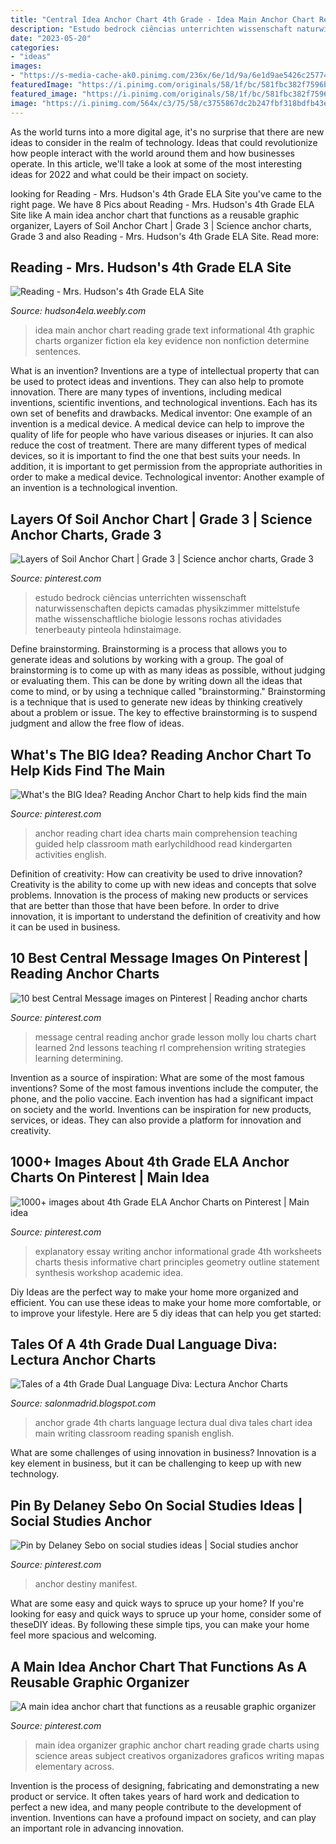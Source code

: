 ```yaml
---
title: "Central Idea Anchor Chart 4th Grade - Idea Main Anchor Chart Reading Grade Text Informational 4th Graphic Charts Organizer Fiction Ela Key Evidence Non Nonfiction Determine Sentences"
description: "Estudo bedrock ciências unterrichten wissenschaft naturwissenschaften depicts camadas physikzimmer mittelstufe mathe wissenschaftliche biologie lessons rochas atividades tenerbeauty pinteola hdinstaimage"
date: "2023-05-20"
categories:
- "ideas"
images:
- "https://s-media-cache-ak0.pinimg.com/236x/6e/1d/9a/6e1d9ae5426c2577424e6183686e2f0c.jpg"
featuredImage: "https://i.pinimg.com/originals/58/1f/bc/581fbc382f7596b4ab46eec3757704c8.jpg"
featured_image: "https://i.pinimg.com/originals/58/1f/bc/581fbc382f7596b4ab46eec3757704c8.jpg"
image: "https://i.pinimg.com/564x/c3/75/58/c3755867dc2b247fbf318bdfb43ed931--elementary-science-science-classroom.jpg"
---
```



As the world turns into a more digital age, it's no surprise that there are new ideas to consider in the realm of technology. Ideas that could revolutionize how people interact with the world around them and how businesses operate. In this article, we'll take a look at some of the most interesting ideas for 2022 and what could be their impact on society.

	

		
looking for Reading - Mrs. Hudson&#039;s 4th Grade ELA Site you've came to the right page. We have 8 Pics about Reading - Mrs. Hudson&#039;s 4th Grade ELA Site like A main idea anchor chart that functions as a reusable graphic organizer, Layers of Soil Anchor Chart | Grade 3 | Science anchor charts, Grade 3 and also Reading - Mrs. Hudson&#039;s 4th Grade ELA Site. Read more:
		
    
## Reading - Mrs. Hudson&#039;s 4th Grade ELA Site

<img loading=lazy src="https://hudson4ela.weebly.com/uploads/2/5/2/1/25216923/8495239.jpg" onerror="this.onerror=null;this.src='https://tse2.mm.bing.net/th?id=OIP.0O1b7I_YvyjC0LEBWUpnWAHaJ3&amp;pid=15.1';" alt="Reading - Mrs. Hudson&#039;s 4th Grade ELA Site">

_Source: hudson4ela.weebly.com_

>idea main anchor chart reading grade text informational 4th graphic charts organizer fiction ela key evidence non nonfiction determine sentences. 

	

What is an invention?
Inventions are a type of intellectual property that can be used to protect ideas and inventions. They can also help to promote innovation. There are many types of inventions, including medical inventions, scientific inventions, and technological inventions. Each has its own set of benefits and drawbacks.
Medical inventor: 
One example of an invention is a medical device. A medical device can help to improve the quality of life for people who have various diseases or injuries. It can also reduce the cost of treatment. 
There are many different types of medical devices, so it is important to find the one that best suits your needs. In addition, it is important to get permission from the appropriate authorities in order to make a medical device. 
Technological inventor: 
Another example of an invention is a technological invention.

    
## Layers Of Soil Anchor Chart | Grade 3 | Science Anchor Charts, Grade 3

<img loading=lazy src="https://i.pinimg.com/564x/c3/75/58/c3755867dc2b247fbf318bdfb43ed931--elementary-science-science-classroom.jpg" onerror="this.onerror=null;this.src='https://tse2.mm.bing.net/th?id=OIP.LuMgnBCNxzOi_EBhUgTS9wHaJ4&amp;pid=15.1';" alt="Layers of Soil Anchor Chart | Grade 3 | Science anchor charts, Grade 3">

_Source: pinterest.com_

>estudo bedrock ciências unterrichten wissenschaft naturwissenschaften depicts camadas physikzimmer mittelstufe mathe wissenschaftliche biologie lessons rochas atividades tenerbeauty pinteola hdinstaimage. 

	

Define brainstorming.
Brainstorming is a process that allows you to generate ideas and solutions by working with a group. The goal of brainstorming is to come up with as many ideas as possible, without judging or evaluating them. This can be done by writing down all the ideas that come to mind, or by using a technique called "brainstorming." Brainstorming is a technique that is used to generate new ideas by thinking creatively about a problem or issue. The key to effective brainstorming is to suspend judgment and allow the free flow of ideas.

    
## What&#039;s The BIG Idea? Reading Anchor Chart To Help Kids Find The Main

<img loading=lazy src="https://i.pinimg.com/originals/58/1f/bc/581fbc382f7596b4ab46eec3757704c8.jpg" onerror="this.onerror=null;this.src='https://tse3.mm.bing.net/th?id=OIP.LsON3_LS79wJuCnlh7UKdgAAAA&amp;pid=15.1';" alt="What&#039;s the BIG Idea? Reading Anchor Chart to help kids find the main">

_Source: pinterest.com_

>anchor reading chart idea charts main comprehension teaching guided help classroom math earlychildhood read kindergarten activities english. 

	

Definition of creativity: How can creativity be used to drive innovation?
Creativity is the ability to come up with new ideas and concepts that solve problems. Innovation is the process of making new products or services that are better than those that have been before. In order to drive innovation, it is important to understand the definition of creativity and how it can be used in business.

    
## 10 Best Central Message Images On Pinterest | Reading Anchor Charts

<img loading=lazy src="https://i.pinimg.com/736x/92/2d/27/922d2717cddd4daae1aa725f867aa543--comprehension-strategies-reading-comprehension.jpg" onerror="this.onerror=null;this.src='https://tse3.mm.bing.net/th?id=OIP.RK06FaR9ftnwYyWkBIln3wHaJ6&amp;pid=15.1';" alt="10 best Central Message images on Pinterest | Reading anchor charts">

_Source: pinterest.com_

>message central reading anchor grade lesson molly lou charts chart learned 2nd lessons teaching rl comprehension writing strategies learning determining. 

	

Invention as a source of inspiration: What are some of the most famous inventions?
Some of the most famous inventions include the computer, the phone, and the polio vaccine. Each invention has had a significant impact on society and the world. Inventions can be inspiration for new products, services, or ideas. They can also provide a platform for innovation and creativity.

    
## 1000+ Images About 4th Grade ELA Anchor Charts On Pinterest | Main Idea

<img loading=lazy src="https://s-media-cache-ak0.pinimg.com/236x/6e/1d/9a/6e1d9ae5426c2577424e6183686e2f0c.jpg" onerror="this.onerror=null;this.src='https://tse3.mm.bing.net/th?id=OIP.3M8txAG3kibS2K4sMlpA1wHaJ2&amp;pid=15.1';" alt="1000+ images about 4th Grade ELA Anchor Charts on Pinterest | Main idea">

_Source: pinterest.com_

>explanatory essay writing anchor informational grade 4th worksheets charts thesis informative chart principles geometry outline statement synthesis workshop academic idea. 

	

Diy Ideas are the perfect way to make your home more organized and efficient. You can use these ideas to make your home more comfortable, or to improve your lifestyle. Here are 5 diy ideas that can help you get started: 

    
## Tales Of A 4th Grade Dual Language Diva: Lectura Anchor Charts

<img loading=lazy src="http://4.bp.blogspot.com/-vD3DJaaQGPo/Uqks8krusaI/AAAAAAAACO8/I0RoC_AdM_s/s1600/bilinbual+main+idea+anchor+chart.jpg" onerror="this.onerror=null;this.src='https://tse1.mm.bing.net/th?id=OIP.ugjfObtIKUWsUSpqYWUWlQHaJ4&amp;pid=15.1';" alt="Tales of a 4th Grade Dual Language Diva: Lectura Anchor Charts">

_Source: salonmadrid.blogspot.com_

>anchor grade 4th charts language lectura dual diva tales chart idea main writing classroom reading spanish english. 

	

What are some challenges of using innovation in business?
Innovation is a key element in business, but it can be challenging to keep up with new technology.

    
## Pin By Delaney Sebo On Social Studies Ideas | Social Studies Anchor

<img loading=lazy src="https://i.pinimg.com/originals/bf/35/e8/bf35e8a899d83ce9cb63aa3615d8b013.jpg" onerror="this.onerror=null;this.src='https://tse1.mm.bing.net/th?id=OIP.E6ND1jj9uiqoDOZqueAQYQHaJn&amp;pid=15.1';" alt="Pin by Delaney Sebo on social studies ideas | Social studies anchor">

_Source: pinterest.com_

>anchor destiny manifest. 

	

What are some easy and quick ways to spruce up your home?
If you're looking for easy and quick ways to spruce up your home, consider some of theseDIY ideas. By following these simple tips, you can make your home feel more spacious and welcoming.

    
## A Main Idea Anchor Chart That Functions As A Reusable Graphic Organizer

<img loading=lazy src="https://i.pinimg.com/736x/77/06/a2/7706a2f34f1a572e7e033bddc3e09fa9.jpg" onerror="this.onerror=null;this.src='https://tse1.mm.bing.net/th?id=OIP.EFa_opG6IRYz5wyvVCKqDQHaJ4&amp;pid=15.1';" alt="A main idea anchor chart that functions as a reusable graphic organizer">

_Source: pinterest.com_

>main idea organizer graphic anchor chart reading grade charts using science areas subject creativos organizadores graficos writing mapas elementary across. 

	

Invention is the process of designing, fabricating and demonstrating a new product or service. It often takes years of hard work and dedication to perfect a new idea, and many people contribute to the development of invention. Inventions can have a profound impact on society, and can play an important role in advancing innovation.

